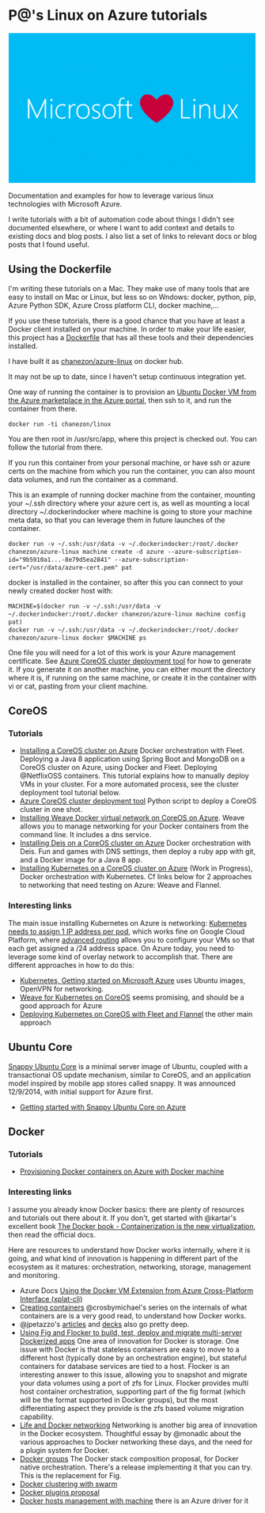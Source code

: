 # P@'s Linux on Azure tutorials

<img src="/img/Microsoft-Loves-Linux.png"/>

Documentation and examples for how to leverage various linux technologies with Microsoft Azure.

I write tutorials with a bit of automation code about things I didn't see documented elsewhere, or where I want to add context and details to existing docs and blog posts. I also list a set of links to relevant docs or blog posts that I found useful.

## Using the Dockerfile

I'm writing these tutorials on a Mac. They make use of many tools that are easy to install on Mac or Linux, but less so on Wndows: docker, python, pip, Azure Python SDK, Azure Cross platform CLI, docker machine,...

If you use these tutorials, there is a good chance that you have at least a Docker client installed on your machine. In order to make your life easier, this project has a [Dockerfile](Dockerfile) that has all these tools and their dependencies installed.

I have built it as [chanezon/azure-linux](https://registry.hub.docker.com/u/chanezon/azure-linux/) on docker hub.

It may not be up to date, since I haven't setup continuous integration yet.

One way of running the container is to provision an [Ubuntu Docker VM from the Azure marketplace in the Azure portal](http://azure.microsoft.com/blog/2015/01/08/introducing-docker-in-microsoft-azure-marketplace/), then ssh to it, and run the container from there.

```
docker run -ti chanezon/linux
```

You are then root in /usr/src/app, where this project is checked out. You can follow the tutorial from there.

If you run this container from your personal machine, or have ssh or azure certs on the machine from which you run the container, you can also mount data volumes, and run the container as a command.

This is an example of running docker machine from the container, mounting your ~/.ssh directory where your azure cert is, as well as mounting a local directory ~/.dockerindocker where machine is going to store your machine meta data, so that you can leverage them in future launches of the container.
```
docker run -v ~/.ssh:/usr/data -v ~/.dockerindocker:/root/.docker chanezon/azure-linux machine create -d azure --azure-subscription-id="9b5910a1...-8e79d5ea2841" --azure-subscription-cert="/usr/data/azure-cert.pem" pat
```

docker is installed in the container, so after this you can connect to your newly created docker host with:
```
MACHINE=$(docker run -v ~/.ssh:/usr/data -v ~/.dockerindocker:/root/.docker chanezon/azure-linux machine config pat)
docker run -v ~/.ssh:/usr/data -v ~/.dockerindocker:/root/.docker chanezon/azure-linux docker $MACHINE ps
```

One file you will need for a lot of this work is your Azure management certificate. See [Azure CoreOS cluster deployment tool](/coreos/cluster/README.md) for how to generate it. If you generate it on another machine, you can either mount the directory where it is, if running on the same machine, or create it in the container with vi or cat, pasting from your client machine.

## CoreOS

### Tutorials

* [Installing a CoreOS cluster on Azure](/coreos/cloud-init/README.md) Docker orchestration with Fleet. Deploying a Java 8 application using Spring Boot and MongoDB on a CoreOS cluster on Azure, using Docker and Fleet. Deploying @NetflixOSS containers. This tutorial explains how to manually deploy VMs in your cluster. For a more automated process, see the cluster deployment tool tutorial below.
* [Azure CoreOS cluster deployment tool](/coreos/cluster/README.md) Python script to deploy a CoreOS cluster in one shot.
* [Installing Weave Docker virtual network on CoreOS on Azure](/coreos/weave/README.md). Weave allows you to manage networking for your Docker containers from the command line. It includes a dns service.
* [Installing Deis on a CoreOS cluster on Azure](/coreos/deis/README.md) Docker orchestration with Deis. Fun and games with DNS settings, then deploy a ruby app with git, and a Docker image for a Java 8 app.
* [Installing Kubernetes on a CoreOS cluster on Azure](/coreos/kubernetes/README.md) (Work in Progress), Docker orchestration with Kubernetes. Cf links below for 2 approaches to networking that need testing on Azure: Weave and Flannel.

### Interesting links

The main issue installing Kubernetes on Azure is networking: [Kubernetes needs to assign 1 IP address per pod](https://github.com/GoogleCloudPlatform/kubernetes/blob/master/docs/design/networking.md), which works fine on Google Cloud Platform, where [advanced routing](https://cloud.google.com/compute/docs/networking#routing) allows you to configure your VMs so that each get assigned a /24 address space. On Azure today, you need to leverage some kind of overlay network to accomplish that. There are different approaches in how to do this:

* [Kubernetes, Getting started on Microsoft Azure](https://github.com/GoogleCloudPlatform/kubernetes/blob/master/docs/getting-started-guides/azure.md) uses Ubuntu images, OpenVPN for networking.
* [Weave for Kubernetes on CoreOS](http://weaveblog.com/2014/11/11/weave-for-kubernetes/) seems promising, and should be a good approach for Azure
* [Deploying Kubernetes on CoreOS with Fleet and Flannel](https://github.com/kelseyhightower/kubernetes-fleet-tutorial/blob/master/README.md) the other main approach

## Ubuntu Core

[Snappy Ubuntu Core](http://www.ubuntu.com/cloud/tools/snappy) is a minimal server image of Ubuntu, coupled with a transactional OS update mechanism, similar to CoreOS, and an application model inspired by mobile app stores called snappy. It was announced 12/9/2014, with initial support for Azure first.

* [Getting started with Snappy Ubuntu Core on Azure](/ubuntu/README.md)

## Docker

### Tutorials

* [Provisioning Docker containers on Azure with Docker machine](/docker/machine.md)

### Interesting links

I assume you already know Docker basics: there are plenty of resources and tutorials out there about it. If you don't, get started with @kartar's excellent book [The Docker book - Containerization is the new virtualization](http://www.dockerbook.com/), then read the official docs.

Here are resources to understand how Docker works internally, where it is going, and what kind of innovation is happening in different part of the ecosystem as it matures: orchestration, networking, storage, management and monitoring.

* Azure Docs [Using the Docker VM Extension from Azure Cross-Platform Interface (xplat-cli)](http://azure.microsoft.com/en-us/documentation/articles/virtual-machines-docker-with-xplat-cli/)
* [Creating containers](http://crosbymichael.com/creating-containers-part-1.html) @crosbymichael's series on the internals of what containers are is a very good read, to understand how Docker works.
* @jpetazzo's [articles](http://blog.docker.com/author/jerome/) and [decks](http://www.slideshare.net/jpetazzo/) also go pretty deep.
* [Using Fig and Flocker to build, test, deploy and migrate multi-server Dockerized apps](https://clusterhq.com/blog/fig-flocker-multi-server-docker-apps/) One area of innovation for Docker is storage. One issue with Docker is that stateless containers are easy to move to a different host (typically done by an orchestration engine), but stateful containers for database services are tied to a host. Flocker is an interesting answer to this issue, allowing you to snapshot and migrate your data volumes using a port of zfs for Linux. Flocker provides multi host container orchestration, supporting part of the fig format (which will be the format supported in Docker groups), but the most differentiating aspect they provide is the zfs based volume migration capability.
*  [Life and Docker networking](http://weaveblog.com/2014/11/13/life-and-docker-networking/) Networking is another big area of innovation in the Docker ecosystem. Thoughtful essay by @monadic about the various approaches to Docker networking these days, and the need for a plugin system for Docker.
* [Docker groups](https://github.com/docker/docker/issues/9175) The Docker stack composition proposal, for Docker native orchestration. There's a release implementing it that you can try. This is the replacement for Fig.
* [Docker clustering with swarm](https://github.com/docker/swarm)
* [Docker plugins proposal](https://github.com/docker/docker/pull/8968)
* [Docker hosts management with machine](https://github.com/docker/machine) there is an Azure driver for it
